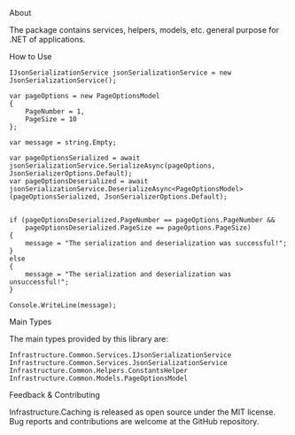 About

The package contains services, helpers, models, etc. general purpose for .NET of applications.

How to Use

    IJsonSerializationService jsonSerializationService = new JsonSerializationService();

    var pageOptions = new PageOptionsModel
    {
        PageNumber = 1,
        PageSize = 10
    };

    var message = string.Empty;

    var pageOptionsSerialized = await jsonSerializationService.SerializeAsync(pageOptions, JsonSerializerOptions.Default);
    var pageOptionsDeserialized = await jsonSerializationService.DeserializeAsync<PageOptionsModel>(pageOptionsSerialized, JsonSerializerOptions.Default);


    if (pageOptionsDeserialized.PageNumber == pageOptions.PageNumber &&
        pageOptionsDeserialized.PageSize == pageOptions.PageSize)
    {
        message = "The serialization and deserialization was successful!";
    }
    else
    {
        message = "The serialization and deserialization was unsuccessful!";
    }

    Console.WriteLine(message);
    
 
Main Types

The main types provided by this library are:

    Infrastructure.Common.Services.IJsonSerializationService
    Infrastructure.Common.Services.JsonSerializationService
    Infrastructure.Common.Helpers.ConstantsHelper
    Infrastructure.Common.Models.PageOptionsModel


Feedback & Contributing

Infrastructure.Caching is released as open source under the MIT license. Bug reports and contributions are welcome at the GitHub repository.